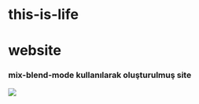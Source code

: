 # this-is-life
<h1>website</h1>


<h3>mix-blend-mode kullanılarak oluşturulmuş site</h3>


![](this-is-life1.gif)
